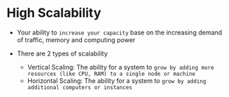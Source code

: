 # High Scalability

- Your ability to `increase your capacity` base on the increasing demand of traffic, memory and computing power

- There are 2 types of scalability

  - Vertical Scaling: The ability for a system to `grow by adding more resources (like CPU, RAM) to a single node or machine`
  - Horizontal Scaling: The ability for a system to `grow by adding additional computers or instances`
